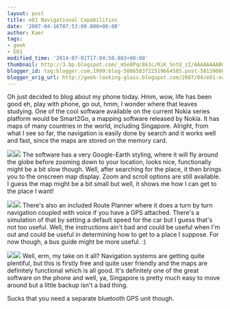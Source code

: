 ```yaml
---
layout: post
title: e61 Navigational Capabilities
date: '2007-04-16T07:53:00.000+08:00'
author: Kaer
tags:
- geek
- E61
modified_time: '2014-07-01T17:04:50.803+08:00'
thumbnail: http://3.bp.blogspot.com/_m5e8Pqc8k3c/RiK_SntU_zI/AAAAAAAABC8/6tMcV5DbJko/s72-c/Screenshot0004.jpg
blogger_id: tag:blogger.com,1999:blog-5086583722519664585.post-5813908680857505822
blogger_orig_url: http://geek-looking-glass.blogspot.com/2007/04/e61-navigational-capabilities.html
---
```


Oh just decided to blog 
about my phone today. Hmm, wow, life has been good eh, play with phone, go 
out, hmm, I wonder where that leaves studying. One of the cool software 
available on the current Nokia series platform would be Smart2Go, a mapping 
software released by Nokia. It has maps of many countries in the world, 
including Singapore. Alright, from what I see so far, the navigation is easily 
done by search and it works well and fast, since the maps are stored on the 
memory card. 

![](http://3.bp.blogspot.com/_m5e8Pqc8k3c/RiK_SntU_zI/AAAAAAAABC8/6tMcV5DbJko/s1600/Screenshot0004.jpg)![](http://4.bp.blogspot.com/_m5e8Pqc8k3c/RiK_S3tU_0I/AAAAAAAABDE/29xTKKlBiwo/s1600/Screenshot0005.jpg) 
The software has a very Google-Earth styling, where it will fly around the 
globe before zooming down to your location, looks nice, functionally might be 
a bit slow though. Well, after searching for the place, it then brings you to 
the onscreen map display. Zoom and scroll options are still available. I guess 
the map might be a bit small but well, it shows me how I can get to the place 
I want! 

![](http://4.bp.blogspot.com/_m5e8Pqc8k3c/RiLA83tU_1I/AAAAAAAABDM/pmATYVEqLv8/s1600/Screenshot0006.jpg)![](http://4.bp.blogspot.com/_m5e8Pqc8k3c/RiLA83tU_2I/AAAAAAAABDU/TpRMtyQPUPY/s1600/Screenshot0007.jpg) 
There's also an included Route Planner where it does a turn by turn navigation 
coupled with voice if you have a GPS attached. There's a simulation of that by 
setting a default speed for the car but I guess that's not too useful. Well, 
the instructions ain't bad and could be useful when I'm out and could be 
useful in determining how to get to a place I suppose. For now though, a bus 
guide might be more useful. :) 

![](http://1.bp.blogspot.com/_m5e8Pqc8k3c/RiLA9HtU_3I/AAAAAAAABDc/ToOJdYh87UI/s1600/Screenshot0008.jpg)![](http://1.bp.blogspot.com/_m5e8Pqc8k3c/RiLA9HtU_4I/AAAAAAAABDk/cplHNN0pM4E/s1600/Screenshot0009.jpg) 
Well, erm, my take on it all? Navigation systems are getting quite plentiful, 
but this is firstly free and quite user friendly and the maps are definitely 
functional which is all good. It's definitely one of the great software on the 
phone and well, ya, Singapore is pretty much easy to move around but a little 
backup isn't a bad thing. 

Sucks that you need a separate bluetooth GPS unit though. 